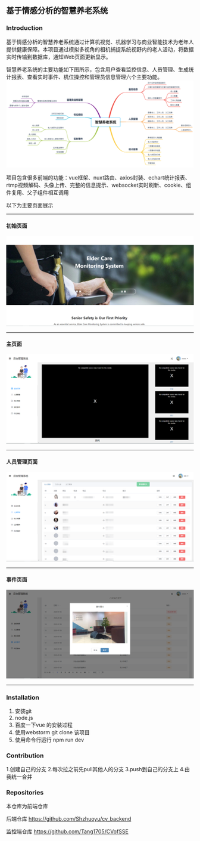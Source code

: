 ##  基于情感分析的智慧养老系统

### Introduction

基于情感分析的智慧养老系统通过计算机视觉、机器学习与商业智能技术为老年人提供健康保障。本项目通过模拟多视角的相机捕捉系统视野内的老人活动，将数据实时传输到数据库，通知Web页面更新显示。

智慧养老系统的主要功能如下图所示，包含用户查看监控信息、人员管理、生成统计报表、查看实时事件、机位操控和管理员信息管理六个主要功能。
![xmind page](./docs/pics/xmind.png)

项目包含很多前端的功能：vue框架、nuxt路由、axios封装、echart统计报表、rtmp视频解码、头像上传、完整的信息提示、websocket实时刷新、cookie、组件复用、父子组件相互调用

以下为主要页面展示

<hr />

#### 初始页面
![main page](./docs/pics/mainpage.png)

<hr />

#### 主页面
![index page](./docs/pics/index.png)

<hr />

#### 人员管理页面
![index page](./docs/pics/manage.png)

<hr />

#### 事件页面
![index page](./docs/pics/event.png)

<hr />



### Installation

1.  安装git
2.  node.js
3.  百度一下vue 的安装过程
4.  使用webstorm git clone 该项目
5.  使用命令行运行 npm run dev



### Contribution

1.创建自己的分支
2.每次拉之前先pull其他人的分支
3.push到自己的分支上
4.由我统一合并



### Repositories

本仓库为前端仓库

后端仓库 <https://github.com/Shzhuoyu/cv_backend>

监控端仓库 <https://github.com/Tang1705/CVofSSE>





